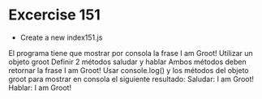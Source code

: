 # Excercise 151

* Create a new index151.js

El programa tiene que mostrar por consola la frase I am Groot!
Utilizar un objeto groot
Definir 2 métodos saludar y hablar
Ambos métodos deben retornar la frase I am Groot!
Usar console.log() y los métodos del objeto groot para mostrar en consola el siguiente resultado:
Saludar: I am Groot!
Hablar: I am Groot!